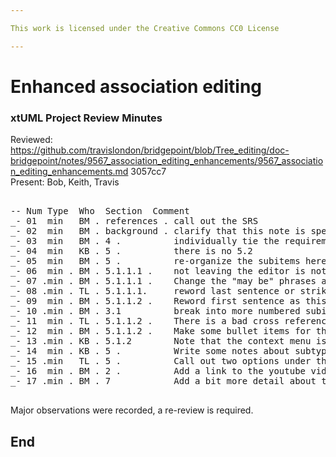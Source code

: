 ```yaml
---

This work is licensed under the Creative Commons CC0 License

---
```


# Enhanced association editing
### xtUML Project Review Minutes

Reviewed: https://github.com/travislondon/bridgepoint/blob/Tree_editing/doc-bridgepoint/notes/9567_association_editing_enhancements/9567_association_editing_enhancements.md 3057cc7    
Present:  Bob, Keith, Travis

<pre>

-- Num Type  Who  Section  Comment
_- 01  min   BM . references . call out the SRS
_- 02  min   BM . background . clarify that this note is specifically related to the 9567 even though the titles are different
_- 03  min   BM . 4 .          individually tie the requirements in the SRS to the ant
_- 04  min   KB . 5 .          there is no 5.2
_- 05  min   BM . 5 .          re-organize the subitems here, just enumerate the options without the nesting
_- 06  min . BM . 5.1.1.1 .    not leaving the editor is not really a requirement
_- 07 .min . BM . 5.1.1.1 .    Change the "may be" phrases about to either/or
_- 08 .min . TL . 5.1.1.1.     reword last sentence or strike
_- 09  min . BM . 5.1.1.2 .    Reword first sentence as this does leave the diagram editor
_- 10 .min . BM . 3.1          break into more numbered subitems so intra-document cross references later are more clear
_- 11  min . TL . 5.1.1.2 .    There is a bad cross reference to 5.1.1.1.
_- 12  min . BM . 5.1.1.2 .    Make some bullet items for the explicit behavior descriptions
_- 13 .min . KB . 5.1.2        Note that the context menu is just supposed to be considered (S6-3)
_- 14  min . KB . 5 .          Write some notes about subtype/supertype handling
_- 15 .min   TL . 5 .          Call out two options under the editing tab, does the association editor show all associations or just the selected on
_- 16  min . BM . 2 .          Add a link to the youtube video(s)
_- 17 .min . BM . 7            Add a bit more detail about the proposed testing.

</pre>
   
Major observations were recorded, a re-review is required.


End
---
